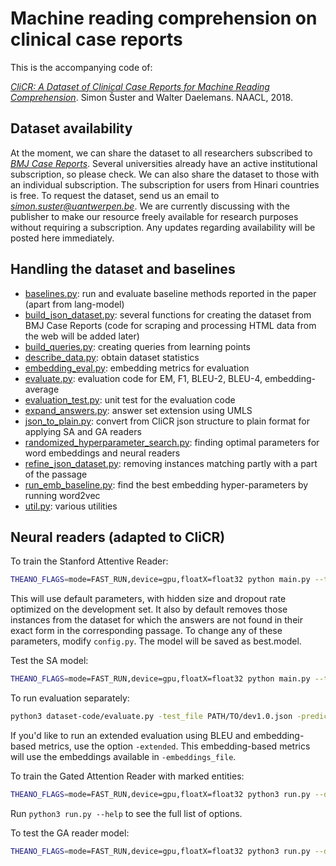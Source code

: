 # Machine reading comprehension on clinical case reports


This is the accompanying code of:

 *[CliCR: A Dataset of Clinical Case Reports for Machine Reading Comprehension](http://arxiv.org)*. Simon Šuster and Walter Daelemans. NAACL, 2018.


## Dataset availability

At the moment, we can share the dataset to all researchers subscribed to *[BMJ Case Reports](http://casereports.bmj.com/)*. Several universities already have an active institutional subscription, so please check. We can also share the dataset to those with an individual subscription. The subscription for users from Hinari countries is free. To request the dataset, send us an email to *[simon.suster@uantwerpen.be](mailto:simon.suster@uantwerpen.be)*. We are currently discussing with the publisher to make our resource freely available for research purposes without requiring a subscription. Any updates regarding availability will be posted here immediately.

## Handling the dataset and baselines

* [baselines.py](dataset-code/baselines.py): run and evaluate baseline methods reported in the paper (apart from lang-model)
* [build_json_dataset.py](dataset-code/build_json_dataset.py): several functions for creating the dataset from BMJ Case Reports (code for scraping and processing HTML data from the web will be added later)
* [build_queries.py](dataset-code/build_queries.py): creating queries from learning points
* [describe_data.py](dataset-code/describe_data.py): obtain dataset statistics
* [embedding_eval.py](dataset-code/embedding_eval.py): embedding metrics for evaluation
* [evaluate.py](dataset-code/evaluate.py): evaluation code for EM, F1, BLEU-2, BLEU-4, embedding-average
* [evaluation_test.py](dataset-code/evaluation_test.py): unit test for the evaluation code
* [expand_answers.py](dataset-code/expand_answers.py): answer set extension using UMLS 
* [json_to_plain.py](dataset-code/json_to_plain.py): convert from CliCR json structure to plain format for applying SA and GA readers
* [randomized_hyperparameter_search.py](dataset-code/randomized_hyperparameter_search.py): finding optimal parameters for word embeddings and neural readers
* [refine_json_dataset.py](dataset-code/refine_json_dataset.py): removing instances matching partly with a part of the passage
* [run_emb_baseline.py](dataset-code/run_emb_baseline.py): find the best embedding hyper-parameters by running word2vec
* [util.py](dataset-code/util.py): various utilities

## Neural readers (adapted to CliCR)

To train the Stanford Attentive Reader:
```sh
THEANO_FLAGS=mode=FAST_RUN,device=gpu,floatX=float32 python main.py --train_file PATH/TO/train1.0.json --dev_file PATH/TO/dev1.0.json --embedding_file PATH/TO/embeddings  --log_file best.log --att_output False
```
This will use default parameters, with hidden size and dropout rate optimized on the development set. It also by default removes those instances from the dataset for which the answers are not found in their exact form in the corresponding passage. To change any of these parameters, modify `config.py`. The model will be saved as best.model.

Test the SA model:
```sh
THEANO_FLAGS=mode=FAST_RUN,device=gpu,floatX=float32 python main.py --test_only True --pre_trained best.model --train_file PATH/TO/train1.0.json --dev_file PATH/TO/test1.0.json --embedding_file PATH/TO/embeddings --log_file best.test.log
```

To run evaluation separately:
```sh
python3 dataset-code/evaluate.py -test_file PATH/TO/dev1.0.json -prediction_file predictions -embeddings_file PATH/TO/embeddings -downcase -extended
```
If you'd like to run an extended evaluation using BLEU and embedding-based metrics, use the option `-extended`. This embedding-based metrics will use the embeddings available in `-embeddings_file`.


To train the Gated Attention Reader with marked entities:
```sh
THEANO_FLAGS=mode=FAST_RUN,device=gpu,floatX=float32 python3 run.py --dataset clicr_plain --mode 1 --nhidden 67 --dropout 0.4 --use_feat 1 --data_path PATH/TO/dataset_plain/ent/gareader/ --experiments_path experiments/
```
Run `python3 run.py --help` to see the full list of options.

To test the GA reader model:

```sh
THEANO_FLAGS=mode=FAST_RUN,device=gpu,floatX=float32 python3 run.py --dataset clicr_plain --mode 2 --nhidden 67 --dropout 0.4 --use_feat 1 --data_path PATH/TO/dataset_plain/ent/gareader/ --experiments_path experiments/
```

